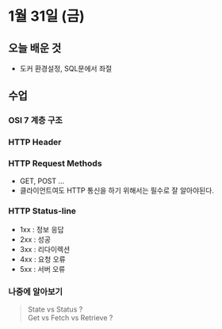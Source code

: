 # 1월 31일 \(금\)

## 오늘 배운 것

* 도커 환경설정, SQL문에서 좌절

## 수업

### OSI 7 계층 구조

### HTTP Header

### HTTP Request Methods

* GET, POST ...
* 클라이언트여도 HTTP 통신을 하기 위해서는 필수로 잘 알아야된다.

### HTTP Status-line

* 1xx : 정보 응답
* 2xx : 성공
* 3xx : 리다이렉션
* 4xx : 요청 오류
* 5xx : 서버 오류

### 나중에 알아보기

> State vs Status ?  
> Get vs Fetch vs Retrieve ?

